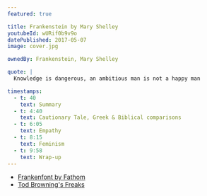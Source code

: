 ```yaml
---
featured: true

title: Frankenstein by Mary Shelley
youtubeId: wURif0b9v9o
datePublished: 2017-05-07
image: cover.jpg

ownedBy: Frankenstein, Mary Shelley

quote: |
  Knowledge is dangerous, an ambitious man is not a happy man

timestamps:
  - t: 40
    text: Summary
  - t: 4:40
    text: Cautionary Tale, Greek & Biblical comparisons
  - t: 6:05
    text: Empathy
  - t: 8:15
    text: Feminism
  - t: 9:58
    text: Wrap-up
---
```


- [Frankenfont by Fathom](https://fathom.info/frankenfont/)
- [Tod Browning's Freaks](https://en.wikipedia.org/wiki/Freaks)

